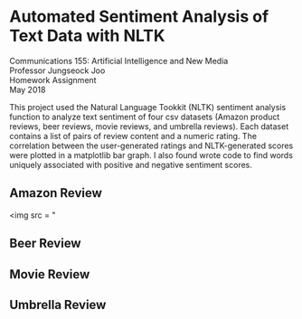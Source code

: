 # Automated Sentiment Analysis of Text Data with NLTK 

Communications 155: Artificial Intelligence and New Media\
Professor Jungseock Joo\
Homework Assignment\
May 2018

This project used the Natural Language Tookkit (NLTK) sentiment analysis function to analyze text sentiment of four csv datasets (Amazon product reviews, beer reviews, movie reviews, and umbrella reviews). Each dataset contains a list of pairs of review content and a numeric rating. The correlation between the  user-generated ratings and NLTK-generated scores were plotted in a matplotlib bar graph. I also found wrote code to find words uniquely associated with positive and negative sentiment scores. 

## Amazon Review 
<img src = "

## Beer Review 

## Movie Review 

## Umbrella Review 
